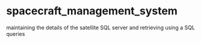 # spacecraft_management_system
maintaining the details of the satellite  SQL server and retrieving using a SQL queries 
